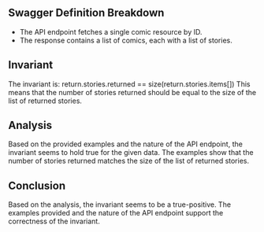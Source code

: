 ## Swagger Definition Breakdown
- The API endpoint fetches a single comic resource by ID.
- The response contains a list of comics, each with a list of stories.

## Invariant
The invariant is: return.stories.returned == size(return.stories.items[])
This means that the number of stories returned should be equal to the size of the list of returned stories.

## Analysis
Based on the provided examples and the nature of the API endpoint, the invariant seems to hold true for the given data. The examples show that the number of stories returned matches the size of the list of returned stories.

## Conclusion
Based on the analysis, the invariant seems to be a true-positive. The examples provided and the nature of the API endpoint support the correctness of the invariant.

